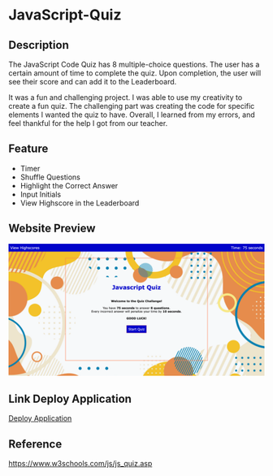 # JavaScript-Quiz

## Description
The JavaScript Code Quiz has 8 multiple-choice questions. The user has a certain amount of time to complete the quiz. Upon completion, the user will see their score and can add it to the Leaderboard.

It was a fun and challenging project. I was able to use my creativity to create a fun quiz. The challenging part was creating the code for specific elements I wanted the quiz to have. Overall, I learned from my errors, and feel thankful for the help I got from our teacher. 

## Feature
* Timer
* Shuffle Questions
* Highlight the Correct Answer
* Input Initials
* View Highscore in the Leaderboard

## Website Preview
![image](./assests/images/Quizss.png)

## Link Deploy Application

[Deploy Application](https://jjimenez174.github.io/Code-Quiz-code/)

## Reference
https://www.w3schools.com/js/js_quiz.asp